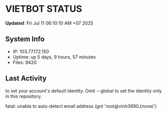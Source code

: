 # VIETBOT STATUS
**Updated**: Fri Jul 11 06:10:10 AM +07 2025

## System Info
- IP: 103.77.172.150
- Uptime: up 5 days, 9 hours, 57 minutes
- Files: 9420

## Last Activity

to set your account's default identity.
Omit --global to set the identity only in this repository.

fatal: unable to auto-detect email address (got 'root@vinh3690.(none)')
